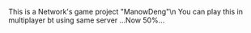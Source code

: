 This is a Network's game project "ManowDeng"\n
You can play this in multiplayer bt using same server
...Now 50%...
